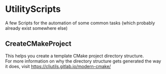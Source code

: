 # UtilityScripts
A few Scripts for the automation of some common tasks (which probably already exist somewhere else)


## CreateCMakeProject
This helps you create a template CMake project directory structure.  
For more information on why the directory structure gets generated the way it does, visit https://cliutils.gitlab.io/modern-cmake/
